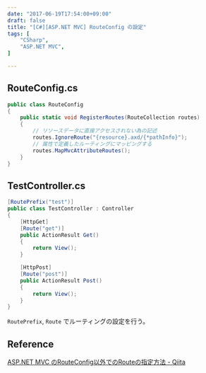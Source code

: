 ```yaml
---
date: "2017-06-19T17:54:00+09:00"
draft: false
title: "[C#][ASP.NET MVC] RouteConfig の設定"
tags: [
    "CSharp",
    "ASP.NET MVC",
]

---
```


## RouteConfig.cs

```csharp
public class RouteConfig
{
    public static void RegisterRoutes(RouteCollection routes)
    {
        // リソースデータに直接アクセスされない為の記述
        routes.IgnoreRoute("{resource}.axd/{*pathInfo}");
        // 属性で定義したルーティングにマッピングする
        routes.MapMvcAttributeRoutes();
    }
}
```

## TestController.cs

```csharp
[RoutePrefix("test")]
public class TestController : Controller
{
    [HttpGet]
    [Route("get")]
    public ActionResult Get()
    {
        return View();
    }

    [HttpPost]
    [Route("post")]
    public ActionResult Post()
    {
        return View();
    }
}
```

`RoutePrefix`, `Route` でルーティングの設定を行う。


## Reference
[ASP\.NET MVC のRouteConfig以外でのRouteの指定方法 \- Qiita](http://qiita.com/AquaFresh/items/9b42cc8355e902178fb8)